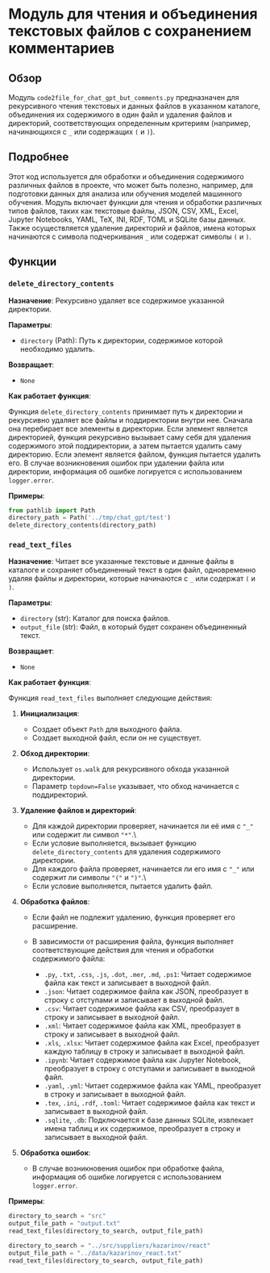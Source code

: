 # Модуль для чтения и объединения текстовых файлов с сохранением комментариев

## Обзор

Модуль `code2file_for_chat_gpt_but_comments.py` предназначен для рекурсивного чтения текстовых и данных файлов в указанном каталоге, объединения их содержимого в один файл и удаления файлов и директорий, соответствующих определенным критериям (например, начинающихся с `_` или содержащих `(` и `)`).

## Подробнее

Этот код используется для обработки и объединения содержимого различных файлов в проекте, что может быть полезно, например, для подготовки данных для анализа или обучения моделей машинного обучения. Модуль включает функции для чтения и обработки различных типов файлов, таких как текстовые файлы, JSON, CSV, XML, Excel, Jupyter Notebooks, YAML, TeX, INI, RDF, TOML и SQLite базы данных. Также осуществляется удаление директорий и файлов, имена которых начинаются с символа подчеркивания `_` или содержат символы `(` и `)`.

## Функции

### `delete_directory_contents`

**Назначение**: Рекурсивно удаляет все содержимое указанной директории.

**Параметры**:

- `directory` (Path): Путь к директории, содержимое которой необходимо удалить.

**Возвращает**:

- `None`

**Как работает функция**:

Функция `delete_directory_contents` принимает путь к директории и рекурсивно удаляет все файлы и поддиректории внутри нее. Сначала она перебирает все элементы в директории. Если элемент является директорией, функция рекурсивно вызывает саму себя для удаления содержимого этой поддиректории, а затем пытается удалить саму директорию. Если элемент является файлом, функция пытается удалить его. В случае возникновения ошибок при удалении файла или директории, информация об ошибке логируется с использованием `logger.error`.

**Примеры**:

```python
from pathlib import Path
directory_path = Path('../tmp/chat_gpt/test')
delete_directory_contents(directory_path)
```

### `read_text_files`

**Назначение**: Читает все указанные текстовые и данные файлы в каталоге и сохраняет объединенный текст в один файл, одновременно удаляя файлы и директории, которые начинаются с `_` или содержат `(` и `)`.

**Параметры**:

- `directory` (str): Каталог для поиска файлов.
- `output_file` (str): Файл, в который будет сохранен объединенный текст.

**Возвращает**:

- `None`

**Как работает функция**:

Функция `read_text_files` выполняет следующие действия:

1.  **Инициализация**:

    *   Создает объект `Path` для выходного файла.
    *   Создает выходной файл, если он не существует.
2.  **Обход директории**:

    *   Использует `os.walk` для рекурсивного обхода указанной директории.
    *   Параметр `topdown=False` указывает, что обход начинается с поддиректорий.
3.  **Удаление файлов и директорий**:

    *   Для каждой директории проверяет, начинается ли её имя с `"_"` или содержит ли символ `"*"`.\
    *   Если условие выполняется, вызывает функцию `delete_directory_contents` для удаления содержимого директории.
    *   Для каждого файла проверяет, начинается ли его имя с `"_"` или содержит ли символы `"("` и `")"`.\
    *   Если условие выполняется, пытается удалить файл.
4.  **Обработка файлов**:

    *   Если файл не подлежит удалению, функция проверяет его расширение.
    *   В зависимости от расширения файла, функция выполняет соответствующие действия для чтения и обработки содержимого файла:

        *   `.py`, `.txt`, `.css`, `.js`, `.dot`, `.mer`, `.md`, `.ps1`: Читает содержимое файла как текст и записывает в выходной файл.
        *   `.json`: Читает содержимое файла как JSON, преобразует в строку с отступами и записывает в выходной файл.
        *   `.csv`: Читает содержимое файла как CSV, преобразует в строку и записывает в выходной файл.
        *   `.xml`: Читает содержимое файла как XML, преобразует в строку и записывает в выходной файл.
        *   `.xls`, `.xlsx`: Читает содержимое файла как Excel, преобразует каждую таблицу в строку и записывает в выходной файл.
        *   `.ipynb`: Читает содержимое файла как Jupyter Notebook, преобразует в строку с отступами и записывает в выходной файл.
        *   `.yaml`, `.yml`: Читает содержимое файла как YAML, преобразует в строку и записывает в выходной файл.
        *   `.tex`, `.ini`, `.rdf`, `.toml`: Читает содержимое файла как текст и записывает в выходной файл.
        *   `.sqlite`, `.db`: Подключается к базе данных SQLite, извлекает имена таблиц и их содержимое, преобразует в строку и записывает в выходной файл.
5.  **Обработка ошибок**:

    *   В случае возникновения ошибок при обработке файла, информация об ошибке логируется с использованием `logger.error`.

**Примеры**:

```python
directory_to_search = "src"
output_file_path = "output.txt"
read_text_files(directory_to_search, output_file_path)
```

```python
directory_to_search = "../src/suppliers/kazarinov/react"
output_file_path = "../data/kazarinov_react.txt"
read_text_files(directory_to_search, output_file_path)